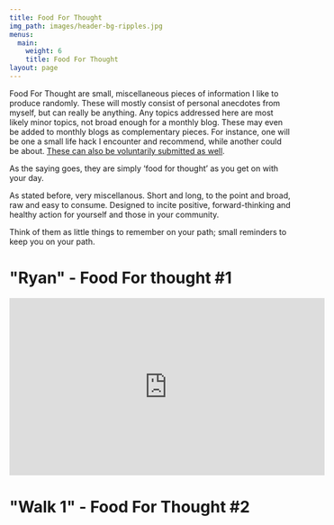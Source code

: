 ```yaml
---
title: Food For Thought
img_path: images/header-bg-ripples.jpg
menus:
  main:
    weight: 6
    title: Food For Thought
layout: page
---
```


Food For Thought are small, miscellaneous pieces of information I like to produce randomly. These will mostly consist of personal anecdotes from myself, but can really be anything. Any topics addressed here are most likely minor topics, not broad enough for a monthly blog. These may even be added to monthly blogs as complementary pieces. For instance, one will be one a small life hack I encounter and recommend, while another could be about. [These can also be voluntarily submitted as well](mailto:lachlan.querzoli@gmail.com).

As the saying goes, they are simply ‘food for thought’ as you get on with your day.

As stated before, very miscellanous. Short and long, to the point and broad, raw and easy to consume. Designed to incite positive, forward-thinking and healthy action for yourself and those in your community.

Think of them as little things to remember on your path; small reminders to keep you on your path.

# "Ryan" - Food For thought #1
<iframe width="560" height="315" src="https://www.youtube.com/embed/G-iax7JNloA" frameborder="0" allow="accelerometer; autoplay; encrypted-media; gyroscope; picture-in-picture" allowfullscreen></iframe>

# "Walk 1" - Food For Thought #2

